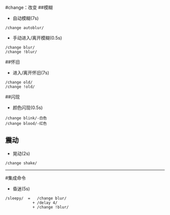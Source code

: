#change：改变
##模糊
* 自动模糊(7s)
```
/change autoblur/
```
* 手动进入/离开模糊(0.5s) 
```
/change blur/
/change !blur/
```
##怀旧
* 进入/离开怀旧(7s)
```
/change old/
/change !old/
```
##闪现
* 颜色闪现(0.5s)
```
/change blink/-白色
/change blood/-红色
```
## 震动
* 晃动(2s)
```
/change shake/
```
***
#集成命令
* 昏迷(5s)
```
/sleepy/  =   /change blur/  
            + /delay 4/
            + /change !blur/
```